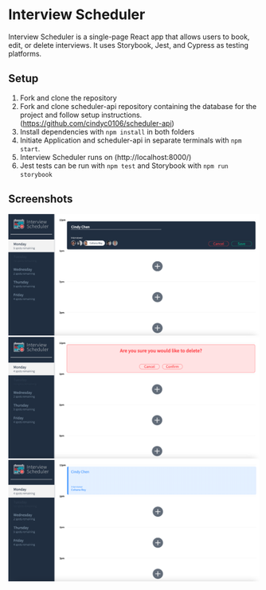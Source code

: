 # Interview Scheduler

Interview Scheduler is a single-page React app that allows users to book, edit, or delete interviews. It uses Storybook, Jest, and Cypress as testing platforms.

## Setup

1. Fork and clone the repository
2. Fork and clone scheduler-api repository containing the database for the project and follow setup instructions. (https://github.com/cindyc0106/scheduler-api)
3. Install dependencies with `npm install` in both folders
4. Initiate Application and scheduler-api in separate terminals with `npm start`. 
5. Interview Scheduler runs on (http://localhost:8000/)
6. Jest tests can be run with `npm test` and Storybook with `npm run storybook`

## Screenshots
!["Appointment Form"](https://github.com/cindyc0106/scheduler/blob/master/docs/appointment-form.png?raw=true)
!["Delete appointment confirmation"](https://github.com/cindyc0106/scheduler/blob/master/docs/cancel-confirmation.png?raw=true)
!["Saved interview view"](https://github.com/cindyc0106/scheduler/blob/master/docs/saved-interview.png?raw=true)
